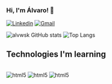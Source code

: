 ### Hi, I'm Álvaro! 🫡

[![Linkedin](https://img.shields.io/badge/LinkedIn-0077B5?style=for-the-badge&logo=linkedin&logoColor=white)](https://www.linkedin.com/in/álvaromendes/)
[![Gmail](https://img.shields.io/badge/Gmail-D14836?style=for-the-badge&logo=gmail&logoColor=white)](mailto:alvaromendes2005@gmail.com)

![alvwsk GitHub stats](https://github-readme-stats.vercel.app/api?username=alvwsk&show_icons=true&theme=dark)
![Top Langs](https://github-readme-stats.vercel.app/api/top-langs/?username=alvwsk&layout=compact&theme=dark)

## Technologies I'm learning

<div style ="display: inline_block"><br/>
    <img aling ="center" alt ="html5" src ="https://img.shields.io/badge/C%23-239120?style=for-the-badge&logo=c-sharp&logoColor=white"/>
    <img aling ="center" alt ="html5" src ="https://img.shields.io/badge/c++-%2300599C.svg?style=for-the-badge&logo=c%2B%2B&logoColor=white"/>
    <img aling ="center" alt ="html5" src ="https://img.shields.io/badge/.NET-5C2D91?style=for-the-badge&logo=.net&logoColor=white"/>
</div>




